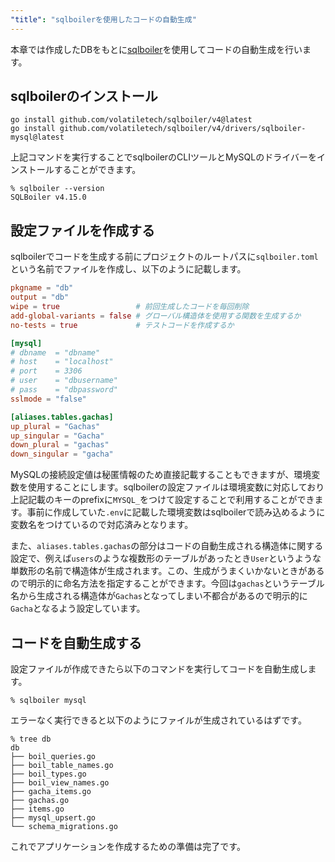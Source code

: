 ```yaml
---
"title": "sqlboilerを使用したコードの自動生成"
---
```


本章では作成したDBをもとに[sqlboiler](https://github.com/volatiletech/sqlboiler)を使用してコードの自動生成を行います。

## sqlboilerのインストール

```
go install github.com/volatiletech/sqlboiler/v4@latest
go install github.com/volatiletech/sqlboiler/v4/drivers/sqlboiler-mysql@latest
```

上記コマンドを実行することでsqlboilerのCLIツールとMySQLのドライバーをインストールすることができます。

```
% sqlboiler --version
SQLBoiler v4.15.0
```

## 設定ファイルを作成する

sqlboilerでコードを生成する前にプロジェクトのルートパスに```sqlboiler.toml```という名前でファイルを作成し、以下のように記載します。

```toml:sqlboiler.toml
pkgname = "db"
output = "db"
wipe = true                 # 前回生成したコードを毎回削除
add-global-variants = false # グローバル構造体を使用する関数を生成するか
no-tests = true             # テストコードを作成するか

[mysql]
# dbname  = "dbname"
# host    = "localhost"
# port    = 3306
# user    = "dbusername"
# pass    = "dbpassword"
sslmode = "false"

[aliases.tables.gachas]
up_plural = "Gachas"
up_singular = "Gacha"
down_plural = "gachas"
down_singular = "gacha"
```

MySQLの接続設定値は秘匿情報のため直接記載することもできますが、環境変数を使用することにします。sqlboilerの設定ファイルは環境変数に対応しており上記記載のキーのprefixに```MYSQL_```をつけて設定することで利用することができます。事前に作成していた```.env```に記載した環境変数はsqlboilerで読み込めるように変数名をつけているので対応済みとなります。

また、```aliases.tables.gachas```の部分はコードの自動生成される構造体に関する設定で、例えば```users```のような複数形のテーブルがあったとき```User```というような単数形の名前で構造体が生成されます。この、生成がうまくいかないときがあるので明示的に命名方法を指定することができます。今回は```gachas```というテーブル名から生成される構造体が```Gachas```となってしまい不都合があるので明示的に```Gacha```となるよう設定しています。

## コードを自動生成する

設定ファイルが作成できたら以下のコマンドを実行してコードを自動生成します。

```
% sqlboiler mysql
```

エラーなく実行できると以下のようにファイルが生成されているはずです。

```
% tree db 
db
├── boil_queries.go
├── boil_table_names.go
├── boil_types.go
├── boil_view_names.go
├── gacha_items.go
├── gachas.go
├── items.go
├── mysql_upsert.go
└── schema_migrations.go
```

これでアプリケーションを作成するための準備は完了です。